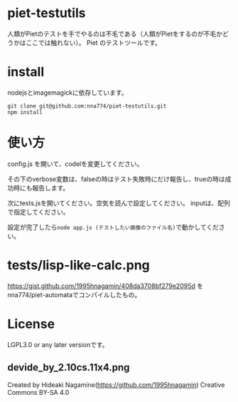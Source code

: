 # piet-testutils
人類がPietのテストを手でやるのは不毛である（人類がPietをするのが不毛かどうかはここでは触れない）。
Piet のテストツールです。

# install
nodejsとimagemagickに依存しています。

````
git clone git@github.com:nna774/piet-testutils.git
npm install
````

# 使い方
config.js を開いて、codelを変更してください。

その下のverbose変数は、falseの時はテスト失敗時にだけ報告し、trueの時は成功時にも報告します。

次にtests.jsを開いてください。空気を読んで設定してください。
inputは、配列で指定してください。

設定が完了したら`node app.js (テストしたい画像のファイル名)`で動かしてください。

# tests/lisp-like-calc.png

https://gist.github.com/1995hnagamin/408da3708bf279e2095d をnna774/piet-automataでコンパイルしたもの。

# License
LGPL3.0 or any later versionです。

## devide_by_2.10cs.11x4.png
Created by Hideaki Nagamine(https://github.com/1995hnagamin)
Creative Commons BY-SA 4.0

